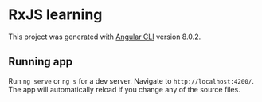# RxJS learning

This project was generated with [Angular CLI](https://github.com/angular/angular-cli) version 8.0.2.

## Running app

Run `ng serve` or `ng s` for a dev server. Navigate to `http://localhost:4200/`. The app will automatically reload if you change any of the source files.
